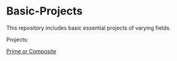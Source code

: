 # Basic-Projects
This repository includes basic essential projects of varying fields.

Projects:

[Prime or Composite](https://github.com/RushikeshTote/Basic-Projects/blob/master/Prime%20or%20Composite)
